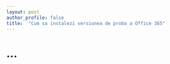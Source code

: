 ```yaml
---
layout: post
author_profile: false
title:  "Cum sa instalezi versiunea de proba a Office 365"
---
```


# ...
